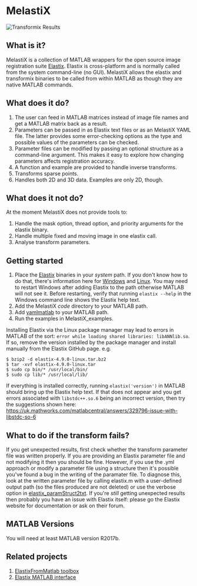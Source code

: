# MelastiX

![Transformix Results](https://raw.githubusercontent.com/raacampbell13/matlab_elastix/master/MelastiX_examples/transformix/dog_warp_results.png "Transformix Results")

## What is it?
MelastiX is a collection of MATLAB wrappers for the open source image registration suite [Elastix](http://elastix.isi.uu.nl/). Elastix is cross-platform and is normally called from the system command-line (no GUI). MelastiX allows the elastix and transformix binaries to be called from within MATLAB as though they are native MATLAB commands.

## What does it do?
1. The user can feed in MATLAB matrices instead of image file names and get a MATLAB matrix back as a result.
2. Parameters can be passed in as Elastix text files or as an MelastiX YAML file. The latter provides some error-checking options as the type and possible values of the parameters can be checked. 
3. Parameter files can be modified by passing an optional structure as a command-line argument. This makes it easy to explore how changing parameters affects registration accuracy. 
4. A function and example are provided to handle inverse transforms. 
5. Transforms sparse points. 
6. Handles both 2D and 3D data. Examples are only 2D, though.

## What does it not do?

At the moment MelastiX does not provide tools to:

1. Handle the mask option, thread option, and priority arguments for the elastix binary.
2. Handle multiple fixed and moving image in one elastix call.
3. Analyse transform parameters. 


## Getting started

1. Place the [Elastix](http://elastix.isi.uu.nl/) binaries in your *system* path. If you don't know how to do that, there's information here for [Windows](http://www.howtogeek.com/118594/how-to-edit-your-system-path-for-easy-command-line-access/) and [Linux](http://unix.stackexchange.com/questions/26047/how-to-correctly-add-a-path-to-path). You may need to restart Windows after adding Elastix to the path otherwise MATLAB will not see it. Before restarting, verify that running `elastix --help` in the Windows command line shows the Elastix help text. 
2. Add the MelastiX *code* directory to your MATLAB path. 
3. Add <a href="https://github.com/raacampbell/yamlmatlab">yamlmatlab</a> to your MATLAB path. 
4. Run the examples in MelastiX_examples. 

Installing Elastix via the Linux package manager may lead to errors in MATLAB of the sort: `error while loading shared libraries: libANNlib.so`. 
If so, remove the version installed by the package manager and install manually from the Elastix GitHub page. 
e.g. 
```
$ bzip2 -d elastix-4.9.0-linux.tar.bz2 
$ tar -xvf elastix-4.9.0-linux.tar 
$ sudo cp bin/* /usr/local/bin/
$ sudo cp lib/* /usr/local/lib/
```

If everything is installed correctly, running `elastix('version')` in MATLAB should bring up the Elastix help text. 
If that does not appear and you get errors associated with `libstdc++.so.6` being an incorrect version, then try the suggestions shown here:
https://uk.mathworks.com/matlabcentral/answers/329796-issue-with-libstdc-so-6

## What to do if the transform fails?
If you get unexpected results, first check whether the transform parameter file was written properly. If you are providing an Elastix parameter file and not modifying it then you should be fine. However, if you use the .yml approach or modify a parameter file using a structure then it's possible you've found a bug in the writing of the paramater file. To diagnose this, look at the written parameter file by calling elastix.m with a user-defined output path (so the files produced are not deleted)  or use the verbose option in <a href="https://github.com/raacampbell/matlab_elastix/blob/master/code/elastix_paramStruct2txt.m">elastix_paramStruct2txt</a>. If you're *still* getting unexpected results then probably you have an issue with Elastix itself: please go the Elastix website for documentation or ask on their forum. 


## MATLAB Versions
You will need at least MATLAB version R2017b.


## Related projects

1. <a href="https://sourcesup.renater.fr/elxfrommatlab/">ElastixFromMatlab toolbox</a>
2. <a href="http://elastix.bigr.nl/wiki/index.php/Matlab_interface">Elastix MATLAB interface</a>
